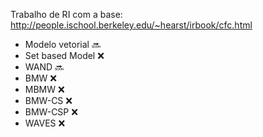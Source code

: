 Trabalho de RI com a base: 
http://people.ischool.berkeley.edu/~hearst/irbook/cfc.html

* Modelo vetorial :soon:
* Set based Model :x:
* WAND :soon:
* BMW :x:
* MBMW :x:
* BMW-CS :x:
* BMW-CSP :x:
* WAVES :x:

